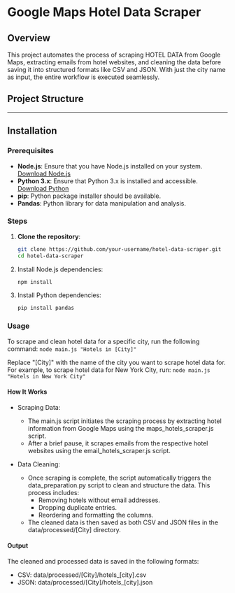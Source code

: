 # Google Maps Hotel Data Scraper

## Overview

This project automates the process of scraping HOTEL DATA from Google Maps, extracting emails from hotel websites, and cleaning the data before saving it into structured formats like CSV and JSON. With just the city name as input, the entire workflow is executed seamlessly.

## Project Structure
---

## Installation

### Prerequisites

- **Node.js**: Ensure that you have Node.js installed on your system. [Download Node.js](https://nodejs.org/en/download/)
- **Python 3.x**: Ensure that Python 3.x is installed and accessible. [Download Python](https://www.python.org/downloads/)
- **pip**: Python package installer should be available.
- **Pandas**: Python library for data manipulation and analysis.

### Steps

1. **Clone the repository**:

    ```bash
    git clone https://github.com/your-username/hotel-data-scraper.git
    cd hotel-data-scraper
    ```

2. Install Node.js dependencies:

    ```bash
    npm install
    ```

3. Install Python dependencies:

    ```bash
    pip install pandas
    ```

### Usage
To scrape and clean hotel data for a specific city, run the following command:
    ```
    node main.js "Hotels in [City]"
    ```

Replace "[City]" with the name of the city you want to scrape hotel data for. For example, to scrape hotel data for New York City, run:
    ```
    node main.js "Hotels in New York City"
    ```

#### How It Works
- Scraping Data:
    - The main.js script initiates the scraping process by extracting hotel information from Google Maps using the maps_hotels_scraper.js script.
    - After a brief pause, it scrapes emails from the respective hotel websites using the email_hotels_scraper.js script.

- Data Cleaning:
    - Once scraping is complete, the script automatically triggers the data_preparation.py script to clean and structure the data. This process includes:
        - Removing hotels without email addresses.
        - Dropping duplicate entries.
        - Reordering and formatting the columns.
    - The cleaned data is then saved as both CSV and JSON files in the data/processed/[City] directory.

#### Output
The cleaned and processed data is saved in the following formats:
- CSV: data/processed/[City]/hotels_[city].csv
- JSON: data/processed/[City]/hotels_[city].json

